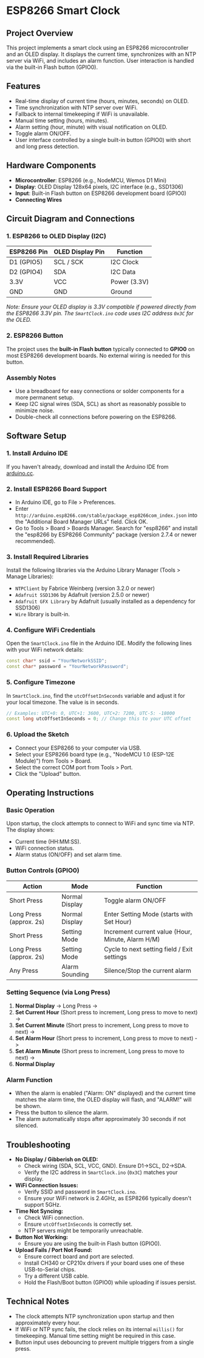 # ESP8266 Smart Clock

## Project Overview

This project implements a smart clock using an ESP8266 microcontroller and an OLED display. It displays the current time, synchronizes with an NTP server via WiFi, and includes an alarm function. User interaction is handled via the built-in Flash button (GPIO0).

## Features

-   Real-time display of current time (hours, minutes, seconds) on OLED.
-   Time synchronization with NTP server over WiFi.
-   Fallback to internal timekeeping if WiFi is unavailable.
-   Manual time setting (hours, minutes).
-   Alarm setting (hour, minute) with visual notification on OLED.
-   Toggle alarm ON/OFF.
-   User interface controlled by a single built-in button (GPIO0) with short and long press detection.

## Hardware Components

-   **Microcontroller**: ESP8266 (e.g., NodeMCU, Wemos D1 Mini)
-   **Display**: OLED Display 128x64 pixels, I2C interface (e.g., SSD1306)
-   **Input**: Built-in Flash button on ESP8266 development board (GPIO0)
-   **Connecting Wires**

## Circuit Diagram and Connections

### 1. ESP8266 to OLED Display (I2C)

| ESP8266 Pin | OLED Display Pin | Function   |
|-------------|------------------|------------|
| D1 (GPIO5)  | SCL / SCK        | I2C Clock  |
| D2 (GPIO4)  | SDA              | I2C Data   |
| 3.3V        | VCC              | Power (3.3V) |
| GND         | GND              | Ground     |

*Note: Ensure your OLED display is 3.3V compatible if powered directly from the ESP8266 3.3V pin. The `SmartClock.ino` code uses I2C address `0x3C` for the OLED.*

### 2. ESP8266 Button

The project uses the **built-in Flash button** typically connected to **GPIO0** on most ESP8266 development boards. No external wiring is needed for this button.

### Assembly Notes
-   Use a breadboard for easy connections or solder components for a more permanent setup.
-   Keep I2C signal wires (SDA, SCL) as short as reasonably possible to minimize noise.
-   Double-check all connections before powering on the ESP8266.

## Software Setup

### 1. Install Arduino IDE
If you haven't already, download and install the Arduino IDE from [arduino.cc](https://www.arduino.cc/en/software).

### 2. Install ESP8266 Board Support
-   In Arduino IDE, go to File > Preferences.
-   Enter `http://arduino.esp8266.com/stable/package_esp8266com_index.json` into the "Additional Board Manager URLs" field. Click OK.
-   Go to Tools > Board > Boards Manager. Search for "esp8266" and install the "esp8266 by ESP8266 Community" package (version 2.7.4 or newer recommended).

### 3. Install Required Libraries
Install the following libraries via the Arduino Library Manager (Tools > Manage Libraries):
-   `NTPClient` by Fabrice Weinberg (version 3.2.0 or newer)
-   `Adafruit SSD1306` by Adafruit (version 2.5.0 or newer)
-   `Adafruit GFX Library` by Adafruit (usually installed as a dependency for SSD1306)
-   `Wire` library is built-in.

### 4. Configure WiFi Credentials
Open the `SmartClock.ino` file in the Arduino IDE. Modify the following lines with your WiFi network details:
```cpp
const char* ssid = "YourNetworkSSID";
const char* password = "YourNetworkPassword";
```

### 5. Configure Timezone
In `SmartClock.ino`, find the `utcOffsetInSeconds` variable and adjust it for your local timezone. The value is in seconds.
```cpp
// Examples: UTC+0: 0, UTC+1: 3600, UTC+2: 7200, UTC-5: -18000
const long utcOffsetInSeconds = 0; // Change this to your UTC offset
```

### 6. Upload the Sketch
-   Connect your ESP8266 to your computer via USB.
-   Select your ESP8266 board type (e.g., "NodeMCU 1.0 (ESP-12E Module)") from Tools > Board.
-   Select the correct COM port from Tools > Port.
-   Click the "Upload" button.

## Operating Instructions

### Basic Operation
Upon startup, the clock attempts to connect to WiFi and sync time via NTP. The display shows:
-   Current time (HH:MM:SS).
-   WiFi connection status.
-   Alarm status (ON/OFF) and set alarm time.

### Button Controls (GPIO0)
| Action                       | Mode             | Function                                      |
|------------------------------|------------------|-----------------------------------------------|
| Short Press                  | Normal Display   | Toggle alarm ON/OFF                           |
| Long Press (approx. 2s)      | Normal Display   | Enter Setting Mode (starts with Set Hour)     |
| Short Press                  | Setting Mode     | Increment current value (Hour, Minute, Alarm H/M) |
| Long Press (approx. 2s)      | Setting Mode     | Cycle to next setting field / Exit settings   |
| Any Press                    | Alarm Sounding   | Silence/Stop the current alarm                |

### Setting Sequence (via Long Press)
1.  **Normal Display** -> Long Press ->
2.  **Set Current Hour** (Short press to increment, Long press to move to next) ->
3.  **Set Current Minute** (Short press to increment, Long press to move to next) ->
4.  **Set Alarm Hour** (Short press to increment, Long press to move to next) ->
5.  **Set Alarm Minute** (Short press to increment, Long press to move to next) ->
6.  **Normal Display**

### Alarm Function
-   When the alarm is enabled ("Alarm: ON" displayed) and the current time matches the alarm time, the OLED display will flash, and "ALARM!" will be shown.
-   Press the button to silence the alarm.
-   The alarm automatically stops after approximately 30 seconds if not silenced.

## Troubleshooting

-   **No Display / Gibberish on OLED:**
    *   Check wiring (SDA, SCL, VCC, GND). Ensure D1->SCL, D2->SDA.
    *   Verify the I2C address in `SmartClock.ino` (`0x3C`) matches your display.
-   **WiFi Connection Issues:**
    *   Verify SSID and password in `SmartClock.ino`.
    *   Ensure your WiFi network is 2.4GHz, as ESP8266 typically doesn't support 5GHz.
-   **Time Not Syncing:**
    *   Check WiFi connection.
    *   Ensure `utcOffsetInSeconds` is correctly set.
    *   NTP servers might be temporarily unreachable.
-   **Button Not Working:**
    *   Ensure you are using the built-in Flash button (GPIO0).
-   **Upload Fails / Port Not Found:**
    *   Ensure correct board and port are selected.
    *   Install CH340 or CP210x drivers if your board uses one of these USB-to-Serial chips.
    *   Try a different USB cable.
    *   Hold the Flash/Boot button (GPIO0) while uploading if issues persist.

## Technical Notes
-   The clock attempts NTP synchronization upon startup and then approximately every hour.
-   If WiFi or NTP sync fails, the clock relies on its internal `millis()` for timekeeping. Manual time setting might be required in this case.
-   Button input uses debouncing to prevent multiple triggers from a single press.